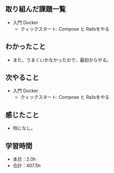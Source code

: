 ## 取り組んだ課題一覧
- 入門 Docker
  - クィックスタート: Compose と Railsをやる
## わかったこと
- また、うまくいかなかったので、最初からやる。
## 次やること
- 入門 Docker
  - クィックスタート: Compose と Railsをやる
## 感じたこと
- 特になし。
## 学習時間
- 本日：2.0h
- 合計：407.5h